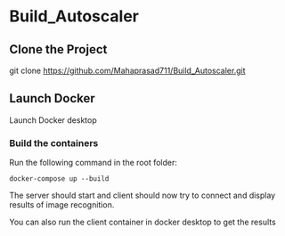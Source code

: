 # Build_Autoscaler

## Clone the Project

git clone https://github.com/Mahaprasad711/Build_Autoscaler.git

## Launch Docker

Launch Docker desktop

### Build the containers

Run the following command in the root folder:

`docker-compose up --build`

The server should start and client should now try to connect and display results of image recognition.

You can also run the client container in docker desktop to get the results
